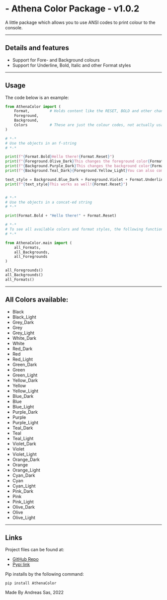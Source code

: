# - Athena Color Package - v1.0.2

A little package which allows you to use ANSI codes to print colour to the console.

---
## Details and features
- Support for Fore- and Background colours
- Support for Underline, Bold, Italic and other Format styles

---

## Usage
The code below is an example:
```python
from AthenaColor import (
    Format,         # Holds content like the RESET, BOLD and other changes
    Foreground,
    Background,
    Colors          # These are just the colour codes, not actually usable on its own
)

# *-*
# Use the objects in an f-string
# *-*

print(f"{Format.Bold}Hello there!{Format.Reset}")
print(f"{Foreground.Olive_Dark}This changes the foreground color{Format.Reset}")
print(f"{Background.Purple_Dark}This changes the background color{Format.Reset}")
print(f"{Background.Teal_Dark}{Foreground.Yellow_Light}You can also combine them{Format.Reset}")

text_style = Background.Blue_Dark + Foreground.Violet + Format.Underline
print(f"{text_style}This works as well!{Format.Reset}")


# *-*
# Use the objects in a concat-ed string
# *-*

print(Format.Bold + "Hello there!" + Format.Reset)

# *-*
# To see all available colors and format styles, the following functions will print out all the available colors and the available 
# *-*

from AthenaColor.main import (
    all_Formats,
    all_Backgrounds,
    all_Foregrounds
)

all_Foregrounds()
all_Backgrounds()
all_Formats()

```

---

## All Colors available:
- Black
- Black_Light
- Grey_Dark
- Grey
- Grey_Light
- White_Dark
- White
- Red_Dark
- Red
- Red_Light
- Green_Dark
- Green
- Green_Light
- Yellow_Dark
- Yellow
- Yellow_Light
- Blue_Dark
- Blue
- Blue_Light
- Purple_Dark
- Purple
- Purple_Light
- Teal_Dark
- Teal
- Teal_Light
- Violet_Dark
- Violet
- Violet_Light
- Orange_Dark
- Orange
- Orange_Light
- Cyan_Dark
- Cyan
- Cyan_Light
- Pink_Dark
- Pink
- Pink_Light
- Olive_Dark
- Olive
- Olive_Light


---

## Links
Project files can be found at:
- [GitHub Repo](https://github.com/DirectiveAthena/AthenaColor) 
- [Pypi link](https://pypi.org/project/AthenaColor/)

Pip installs by the following command: 
```
pip install AthenaColor
```
Made By Andreas Sas, 2022